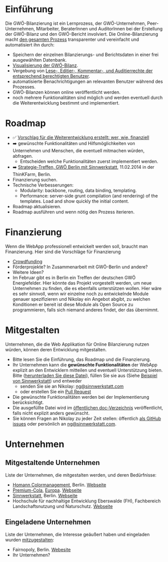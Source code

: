 # Einführung

Die GWÖ-Bilanzierung ist ein Lernprozess, der GWÖ-Unternehmen, Peer-Unternehmen, Mitarbeiter, BeraterInnen und AuditorInnen
bei der Erstellung der GWÖ-Bilanz und den GWÖ-Bericht involviert.
Die Online-Bilanzierung macht [den gesamten Prozess](http://creately.com/diagram/hlvynl1f1/MA9GKxHvxTVAKUOax04wCo1pbQc%3D) transparenter und vereinfacht und automatisiert ihn durch:

* Speichern der einzelnen Bilanzierungs- und Berichtsdaten in einer frei ausgewählten Datenbank.
* [Visualisierung der GWÖ-Bilanz](http://sinnwerkstatt.github.io/gemeinwohl-oekonomie/storage.html).
* Vergebung von [Lese-, Editier-, Kommentar-, und Auditierrechte der entsprechend berechtigten Benutzer](http://creately.com/diagram/hlvynl1f1/MA9GKxHvxTVAKUOax04wCo1pbQc%3D).
* automatisierte Benachrichtigungen an relevanten Benutzer während des Prozesses.
* GWÖ-Bilanzen können online veröffentlicht werden.
* noch mehrere Funktionalitäten sind möglich und werden eventuell durch die Weiterentwicklung bestimmt und implementiert.

# Roadmap

* :white_check_mark: [Vorschlag für die Weiterentwicklung erstellt: wer, wie, finanziell](ECG_Online_Balancing_Roadmap_de.md)
* :arrow_right: gewünschte Funktionalitäten und Hilfsmöglichkeiten von Unternehmen und Menschen, die eventuell mitmachen würden, abfragen.
    * Entscheiden welche Funktionalitäten zuerst implementiert werden.
* :arrow_right: [Strategie-Treffen, GWÖ Berlin mit Sinnwerkstatt](http://pad.sinnwerkstatt.com/p/gwoe-sinn-meetup), 11.02.2014 in der ThinKFarm, Berlin.
* Finanzierung suchen.
* Technische Verbesserungen:
    * Modularity: backbone, routing, data binding, templating.
    * Performance: server-side grunt compilation (and rendering) of the templates. Load and show quickly the initial content.
* Roadmap aktualisieren.
* Roadmap ausführen und wenn nötig den Prozess iterieren.

# Finanzierung

Wenn die WebApp professionell entwickelt werden soll, braucht man Finanzierung. Hier sind die Vorschläge für Finanzierung

* [Crowdfunding](Crowdfunding.md)
* Förderprojekte? In Zusammenarbeit mit GWÖ-Berlin und andere?
* Weitere Ideen?
* Im Februar gibt es in Berlin ein Treffen der deutschen GWÖ Energiefelder. Hier könnte das Projekt vorgestellt werden, um neue Unternehmen zu finden, die es ebenfalls unterstützen wollen. Hier wäre es sehr sinnvoll, wenn wir einzelne noch zu entwickelnde Module genauer spezifizieren und Nikolay ein Angebot abgibt, zu welchen Konditionen er bereit ist diese Module als Open Source zu programmieren, falls sich niemand anderes findet, der das übernimmt.


# Mitgestalten

Unternehmen, die die Web Applikation für Online Bilanzierung nutzen würden, können deren Entwicklung mitgestalten.
* Bitte lesen Sie die Einführung, das Roadmap und die Finanzierung.
* Ihr Unternehmen kann die **gewünschte Funktionalitäten** der WebApp explizit an den Entwicklern mitteilen und eventuell Unterstützung bieten. Bitte ([herunterladen Sie diese Datei](https://github.com/sinnwerkstatt/gemeinwohl-oekonomie/raw/master/docs/Companyname_needs_de.md)), füllen Sie sie aus (Siehe [Beispiel von Sinnwerkstatt](Sinnwerkstatt_needs_de.md)) und entweder
    * senden Sie sie an Nikolay: ng@sinnwerkstatt.com
    * oder erstellen Sie ein [Pull Request](https://help.github.com/articles/using-pull-requests)
* Die gewünschte Funktionalitäten werden bei der Implementierung berücksichtigt.
* Die ausgefüllte Datei wird im [öffentlichen doc-Verzeichnis](https://github.com/sinnwerkstatt/gemeinwohl-oekonomie/tree/master/docs) veröffentlicht, falls nicht explizit anders gewünscht.
* Sie können Fragen an Nikolay zu jeder Zeit stellen: öffentlich [als GitHub issues](https://github.com/sinnwerkstatt/gemeinwohl-oekonomie/issues) oder persönlich an ng@sinnwerkstatt.com.

# Unternehmen

## Mitgestaltende Unternehmen

Liste der Unternehmen, die mitgestalten werden, und deren Bedürfnisse:

* [Homann Colormanagement](Homann_Colormanagement_needs_de.md), Berlin. [Webseite](http://www.colormanagement.de/)
* [Premium-Cola](Premiumcola_needs_de.md), [Europa](http://www.premium-cola.de/kontakte/landkarte). [Webseite](http://www.premium-cola.de/)
* [Sinnwerkstatt](Sinnwerkstatt_needs_de.md), Berlin. [Webseite](https://www.sinnwerkstatt.com/)
* Hochschule für nachhaltige Entwicklung Eberswalde (FH), Fachbereich Landschaftsnutzung und Naturschutz. [Webseite](http://www.hnee.de/fb2)

## Eingeladene Unternehmen

Liste der Unternehmen, die Interesse geäußert haben und eingeladen wurden [mitzugestalten](ECG_Online_Balancing_Roadmap_de.md#mitgestalten):

* Fairnopoly, Berlin. [Webesite](https://www.fairnopoly.de/)
* Ihr Unternehmen?
